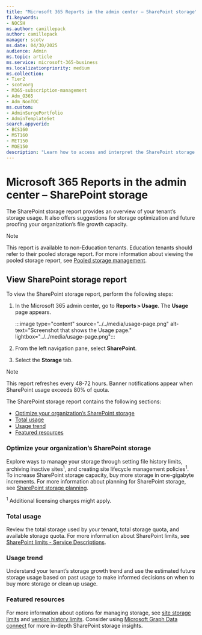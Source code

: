 ```yaml
---
title: "Microsoft 365 Reports in the admin center – SharePoint storage"
f1.keywords:
- NOCSH
ms.author: camillepack
author: camillepack
manager: scotv
ms.date: 04/30/2025
audience: Admin
ms.topic: article
ms.service: microsoft-365-business
ms.localizationpriority: medium
ms.collection: 
- Tier2
- scotvorg
- M365-subscription-management
- Adm_O365
- Adm_NonTOC
ms.custom: 
- AdminSurgePortfolio
- AdminTemplateSet
search.appverid:
- BCS160
- MST160
- MET150
- MOE150
description: "Learn how to access and interpret the SharePoint storage report ."
---
```


# Microsoft 365 Reports in the admin center – SharePoint storage

The SharePoint storage report provides an overview of your tenant’s storage usage. It also offers suggestions for storage optimization and future proofing your organization’s file growth capacity.

> [!NOTE]
> This report is available to non-Education tenants. Education tenants should refer to their pooled storage report. For more information about viewing the pooled storage report, see [Pooled storage management](/microsoft-365/education/deploy/pooled-storage-management).

## View SharePoint storage report

To view the SharePoint storage report, perform the following steps:

1. In the Microsoft 365 admin center, go to **Reports > Usage**. The **Usage** page appears.

   :::image type="content" source="../../media/usage-page.png" alt-text="Screenshot that shows the Usage page." lightbox="../../media/usage-page.png":::

1. From the left navigation pane, select **SharePoint**.
1. Select the **Storage** tab.

> [!NOTE]
> This report refreshes every 48-72 hours. Banner notifications appear when SharePoint usage exceeds 80% of quota.

The SharePoint storage report contains the following sections:

- [Optimize your organization’s SharePoint storage](#optimize-your-organizations-sharepoint-storage)
- [Total usage](#total-usage)
- [Usage trend](#usage-trend)
- [Featured resources](#featured-resources)

### Optimize your organization’s SharePoint storage

Explore ways to manage your storage through setting file history limits, archiving inactive sites<sup>1</sup>, and creating site lifecycle management policies<sup>1</sup>. To increase SharePoint storage capacity, buy more storage in one-gigabyte increments. For more information about planning for SharePoint storage, see [SharePoint storage planning](/sharepoint/sharepoint-storage-planning).

<sup>1</sup> Additional licensing charges might apply.

### Total usage

Review the total storage used by your tenant, total storage quota, and available storage quota. For more information about SharePoint limits, see [SharePoint limits - Service Descriptions](/office365/servicedescriptions/sharepoint-online-service-description/sharepoint-online-limits).

### Usage trend

Understand your tenant’s storage growth trend and use the estimated future storage usage based on past usage to make informed decisions on when to buy more storage or clean up usage.

### Featured resources

For more information about options for managing storage, see [site storage limits](/sharepoint/manage-site-collection-storage-limits) and [version history limits](/sharepoint/document-library-version-history-limits). Consider using [Microsoft Graph Data connect](https://techcommunity.microsoft.com/blog/microsoft_graph_data_connect_for_sharepo/links-about-microsoft-graph-data-connect-for-sharepoint/4069045) for more in-depth SharePoint storage insights.
